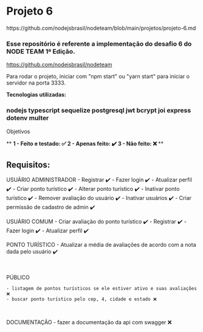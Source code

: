 

<h1>Projeto 6</h1>

<p>https://github.com/nodejsbrasil/nodeteam/blob/main/projetos/projeto-6.md</p>

<h3>Esse repositório é referente a implementação do desafio 6 do NODE TEAM 1ª Edição.</h3>

https://github.com/nodejsbrasil/nodeteam

Para rodar o projeto, iniciar com "npm start" ou "yarn start" para iniciar o servidor na porta 3333.

<b>Tecnologias utilizadas:</b>
<h3>
    nodejs
    typescript
    sequelize
    postgresql
    jwt
    bcrypt
    joi
    express
    dotenv
    multer
</h3>

Objetivos

**
<b>
    1 - Feito e testado: ✅
    2 - Apenas feito: ✔️
    3 - Não feito: ❌
</b>
**
## Requisitos:
USUÁRIO ADMINISTRADOR
    - Registrar ✔️
    - Fazer login ✔️
    - Atualizar perfil ✔️
    - Criar ponto turístico ✔️
    - Alterar ponto turístico ✔️
    - Inativar ponto turístico ✔️
    - Remover avaliação do usuário ✔️
    - Inativar usuários ✔️
    - Criar permissão de cadastro de admin ✔️
</br>

USUÁRIO COMUM
    - Criar avaliação do ponto turístico ✔️
    - Registrar ✔️
    - Fazer login ✔️
    - Atualizar perfil ✔️
</br>

PONTO TURÍSTICO
    - Atualizar a média de avaliações de acordo com a nota dada pelo usuário ✔️

</br>

PÚBLICO

    - listagem de pontos turísticos se ele estiver ativo e suas avaliações ❌
    - buscar ponto turístico pelo cep, 4, cidade e estado ❌

</br>

DOCUMENTAÇÃO
    - fazer a documentação da api com swagger ❌
